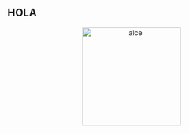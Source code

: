 ##  HOLA

<p align="center">
  <img src="https://i.pinimg.com/564x/5d/77/5b/5d775b8092fa978e18c03fd09deab735.jpg" alt="alce" width="200"/>
 </p>
<!--
*fresaasperasypapayas/fresaasperasypapayas* is a ✨ special ✨ repository because its `README.md` (this file) appears on your GitHub profile.



-->
